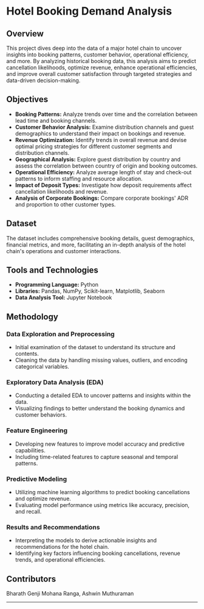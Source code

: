 # Hotel Booking Demand Analysis

## Overview

This project dives deep into the data of a major hotel chain to uncover insights into booking patterns, customer behavior, operational efficiency, and more. By analyzing historical booking data, this analysis aims to predict cancellation likelihoods, optimize revenue, enhance operational efficiencies, and improve overall customer satisfaction through targeted strategies and data-driven decision-making.

## Objectives

- **Booking Patterns:** Analyze trends over time and the correlation between lead time and booking channels.
- **Customer Behavior Analysis:** Examine distribution channels and guest demographics to understand their impact on bookings and revenue.
- **Revenue Optimization:** Identify trends in overall revenue and devise optimal pricing strategies for different customer segments and distribution channels.
- **Geographical Analysis:** Explore guest distribution by country and assess the correlation between country of origin and booking outcomes.
- **Operational Efficiency:** Analyze average length of stay and check-out patterns to inform staffing and resource allocation.
- **Impact of Deposit Types:** Investigate how deposit requirements affect cancellation likelihoods and revenue.
- **Analysis of Corporate Bookings:** Compare corporate bookings' ADR and proportion to other customer types.

## Dataset

The dataset includes comprehensive booking details, guest demographics, financial metrics, and more, facilitating an in-depth analysis of the hotel chain's operations and customer interactions.

## Tools and Technologies

- **Programming Language:** Python
- **Libraries:** Pandas, NumPy, Scikit-learn, Matplotlib, Seaborn
- **Data Analysis Tool:** Jupyter Notebook

## Methodology

### Data Exploration and Preprocessing

- Initial examination of the dataset to understand its structure and contents.
- Cleaning the data by handling missing values, outliers, and encoding categorical variables.

### Exploratory Data Analysis (EDA)

- Conducting a detailed EDA to uncover patterns and insights within the data.
- Visualizing findings to better understand the booking dynamics and customer behaviors.

### Feature Engineering

- Developing new features to improve model accuracy and predictive capabilities.
- Including time-related features to capture seasonal and temporal patterns.

### Predictive Modeling

- Utilizing machine learning algorithms to predict booking cancellations and optimize revenue.
- Evaluating model performance using metrics like accuracy, precision, and recall.

### Results and Recommendations

- Interpreting the models to derive actionable insights and recommendations for the hotel chain.
- Identifying key factors influencing booking cancellations, revenue trends, and operational efficiencies.

## Contributors

Bharath Genji Mohana Ranga, Ashwin Muthuraman


---


